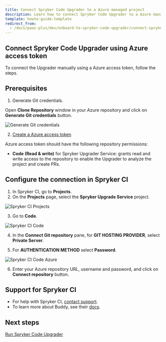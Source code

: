 ```yaml
---
title: Connect Spryker Code Upgrader to a Azure managed project
description: Learn how to connect Spryker Code Upgrader to a Azure managed project
template: howto-guide-template
redirect_from:
  - /docs/paas-plus/dev/onboard-to-spryker-code-upgrader/connect-spryker-code-upgrader-to-a-azure-managed-project.html
---
```


## Connect Spryker Code Upgrader using Azure access token

To connect the Upgrader manually using a Azure access token, follow the steps.

## Prerequisites

1. Generate Git credentials.

Open **Clone Repository** window in your Azure repository and click on **Generate Git credentials** button.

![Generate Git credentials](https://spryker.s3.eu-central-1.amazonaws.com/docs/paas%2B/dev/onboard-to-spryker-code-upgrader/connect-spryker-code-upgrader-to-a-azure-managed-project.md/generate_git_credentials.png)

2. [Create a Azure access token](https://learn.microsoft.com/en-us/azure/devops/organizations/accounts/use-personal-access-tokens-to-authenticate#create-a-pat)

Azure access token should have the following repository permissions:

* **Code (Read & write)** for Spryker Upgrader Service: grants read and write access to the repository to enable the Upgrader to analyze the project and create PRs.

## Configure the connection in Spryker CI

1. In Spryker CI, go to **Projects**.
2. On the **Projects** page, select the **Spryker Upgrade Service** project.

![Spryker CI Projects](https://spryker.s3.eu-central-1.amazonaws.com/docs/paas%2B/dev/onboard-to-spryker-code-upgrader/connect-spryker-code-upgrader-to-a-azure-managed-project.md/spryker_ci_projects.png)

3. Go to **Code**.

![Spryker CI Code](https://spryker.s3.eu-central-1.amazonaws.com/docs/paas%2B/dev/onboard-to-spryker-code-upgrader/connect-spryker-code-upgrader-to-a-azure-managed-project.md/spryker_ci_code_page.png)

4. In the **Connect Git repository** pane, for **GIT HOSTING PROVIDER**, select **Private Server**.

5. For **AUTHENTICATION METHOD** select **Password**.

![Spryker CI Code Azure](https://spryker.s3.eu-central-1.amazonaws.com/docs/paas%2B/dev/onboard-to-spryker-code-upgrader/connect-spryker-code-upgrader-to-a-azure-managed-project.md/azure_code_add.png)

6. Enter your Azure repository URL, username and password, and click on **Connect repository** button.

## Support for Spryker CI

* For help with Spryker CI, [contact support](https://spryker.force.com/support/s/).
* To learn more about Buddy, see their [docs](https://buddy.works/docs).

## Next steps

[Run Spryker Code Upgrader](/docs/scu/dev/run-spryker-code-upgrader.html)
